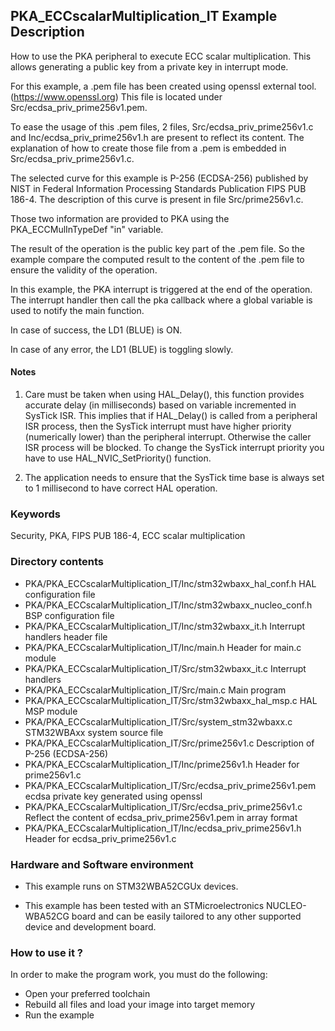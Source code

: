 ## <b>PKA_ECCscalarMultiplication_IT Example Description</b>
  
How to use the PKA peripheral to execute ECC scalar multiplication. This 
allows generating a public key from a private key in interrupt mode.

For this example, a .pem file has been created using openssl external tool. (https://www.openssl.org)
This file is located under Src/ecdsa_priv_prime256v1.pem.

To ease the usage of this .pem files, 2 files, Src/ecdsa_priv_prime256v1.c and Inc/ecdsa_priv_prime256v1.h 
are present to reflect its content. The explanation of how to create those file from a .pem is embedded in 
Src/ecdsa_priv_prime256v1.c.

The selected curve for this example is P-256 (ECDSA-256) published by NIST in 
Federal Information Processing Standards Publication FIPS PUB 186-4. The description
of this curve is present in file Src/prime256v1.c. 

Those two information are provided to PKA using the PKA_ECCMulInTypeDef "in" variable.

The result of the operation is the public key part of the .pem file. So the example compare the computed
result to the content of the .pem file to ensure the validity of the operation.

In this example, the PKA interrupt is triggered at the end of the operation. The interrupt handler then
call the pka callback where a global variable is used to notify the main function.

In case of success, the LD1 (BLUE) is ON.

In case of any error, the LD1 (BLUE) is toggling slowly.

#### <b>Notes</b>

1. Care must be taken when using HAL_Delay(), this function provides accurate delay (in milliseconds)
   based on variable incremented in SysTick ISR. This implies that if HAL_Delay() is called from
   a peripheral ISR process, then the SysTick interrupt must have higher priority (numerically lower)
   than the peripheral interrupt. Otherwise the caller ISR process will be blocked.
   To change the SysTick interrupt priority you have to use HAL_NVIC_SetPriority() function.
      
2. The application needs to ensure that the SysTick time base is always set to 1 millisecond
   to have correct HAL operation.

### <b>Keywords</b>

Security, PKA, FIPS PUB 186-4, ECC scalar multiplication

### <b>Directory contents</b> 
  
  - PKA/PKA_ECCscalarMultiplication_IT/Inc/stm32wbaxx_hal_conf.h     HAL configuration file
  - PKA/PKA_ECCscalarMultiplication_IT/Inc/stm32wbaxx_nucleo_conf.h  BSP configuration file
  - PKA/PKA_ECCscalarMultiplication_IT/Inc/stm32wbaxx_it.h           Interrupt handlers header file
  - PKA/PKA_ECCscalarMultiplication_IT/Inc/main.h                    Header for main.c module
  - PKA/PKA_ECCscalarMultiplication_IT/Src/stm32wbaxx_it.c           Interrupt handlers
  - PKA/PKA_ECCscalarMultiplication_IT/Src/main.c                    Main program
  - PKA/PKA_ECCscalarMultiplication_IT/Src/stm32wbaxx_hal_msp.c      HAL MSP module 
  - PKA/PKA_ECCscalarMultiplication_IT/Src/system_stm32wbaxx.c       STM32WBAxx system source file
  - PKA/PKA_ECCscalarMultiplication_IT/Src/prime256v1.c              Description of P-256 (ECDSA-256)
  - PKA/PKA_ECCscalarMultiplication_IT/Inc/prime256v1.h              Header for prime256v1.c
  - PKA/PKA_ECCscalarMultiplication_IT/Src/ecdsa_priv_prime256v1.pem ecdsa private key generated using openssl
  - PKA/PKA_ECCscalarMultiplication_IT/Src/ecdsa_priv_prime256v1.c   Reflect the content of ecdsa_priv_prime256v1.pem in array format
  - PKA/PKA_ECCscalarMultiplication_IT/Inc/ecdsa_priv_prime256v1.h   Header for ecdsa_priv_prime256v1.c

### <b>Hardware and Software environment</b>

  - This example runs on STM32WBA52CGUx devices.
  
  - This example has been tested with an STMicroelectronics NUCLEO-WBA52CG
    board and can be easily tailored to any other supported device 
    and development board.

### <b>How to use it ?</b>

In order to make the program work, you must do the following:

 - Open your preferred toolchain 
 - Rebuild all files and load your image into target memory
 - Run the example
 
